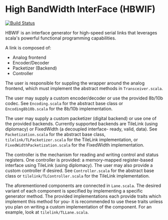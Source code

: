 High BandWidth InterFace (HBWIF)
=======================

[![Build Status](https://travis-ci.org/ucb-bar/hbwif.svg?branch=master)](https://travis-ci.org/ucb-bar/hbwif)

HBWIF is an interface generator for high-speed serial links that leverages
scala's powerful functional programming capabilities.

A link is composed of:
 - Analog frontend
 - Encoder/Decoder
 - Packetizer (Backend)
 - Controller

The user is responsible for suppling the wrapper around the analog frontend,
which must implement the abstract methods in `Transceiver.scala`.

The user may supply a custom encoder/decoder or use the provided 8b/10b codec.
See `Encoding.scala` for the abstract base class or `Encoding8b10b.scala` for
the 8b/10b implementation.

The user may supply a custom packetizer (digital backend) or use one of the
provided backends. Currently supported backends are TileLink (using diplomacy)
or FixedWidth (a decoupled interface- ready, valid, data). See
`Packetization.scala` for the abstract base class, `tilelink/TLPacketizer.scala`
for the TileLink implementation, or `FixedWidthPacketization.scala` for the
FixedWidth implementation.

The controller is the mechanism for reading and writing control and status
registers. One controller is provided: a memory-mapped register-based
interface using TileLink (using diplomacy). The user may also
provide a custom controller if desired. See `Controller.scala` for the abstract
base class or `tilelink/TLController.scala` for the TileLink implementation.

The aforementioned components are connected in `Lane.scala`. The desired
variant of each component is specified by implementing a specific generator
method. The provided implementations each provide traits which implement this
method for you- it is recommended to use these traits unless you plan on
writing a custom implementation of the component. For an example, look at
`tilelink/TLLane.scala`.

